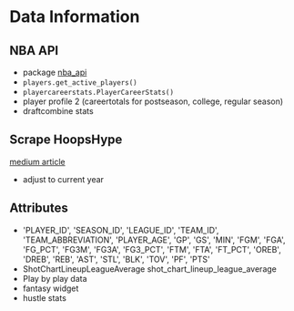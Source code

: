 # Data Information

## NBA API

- package [nba_api](https://github.com/swar/nba_api/tree/master/docs/nba_api)
- `players.get_active_players()`
- `playercareerstats.PlayerCareerStats()`
- player profile 2 (careertotals for postseason, college, regular season)
- draftcombine stats


## Scrape HoopsHype

[medium article](https://medium.com/swlh/linking-nba-salary-to-performance-sample-player-analysis-with-python-2c568455b306)

- adjust to current year

## Attributes

- 'PLAYER_ID', 'SEASON_ID', 'LEAGUE_ID', 'TEAM_ID', 'TEAM_ABBREVIATION',
       'PLAYER_AGE', 'GP', 'GS', 'MIN', 'FGM', 'FGA', 'FG_PCT', 'FG3M', 'FG3A',
       'FG3_PCT', 'FTM', 'FTA', 'FT_PCT', 'OREB', 'DREB', 'REB', 'AST', 'STL',
       'BLK', 'TOV', 'PF', 'PTS'
- ShotChartLineupLeagueAverage shot_chart_lineup_league_average
- Play by play data
- fantasy widget
- hustle stats
